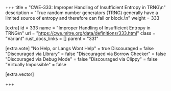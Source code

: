 +++
title = "CWE-333: Improper Handling of Insufficient Entropy in TRNG\n"
description = "True random number generators (TRNG) generally have a limited source of entropy and therefore can fail or block.\n"
weight = 333

[extra]
id = 333
name = "Improper Handling of Insufficient Entropy in TRNG\n"
url = "https://cwe.mitre.org/data/definitions/333.html"
class = "Variant"
rust_docs_links = []
parent = "331"

[extra.vote]
"No Help, or Langs Wont Help" = true
Discouraged = false
"Discouraged via Library" = false
"Discouraged via Borrow Checker" = false
"Discouraged via Debug Mode" = false
"Discouraged via Clippy" = false
"Virtually Impossible" = false

[extra.vector]

+++